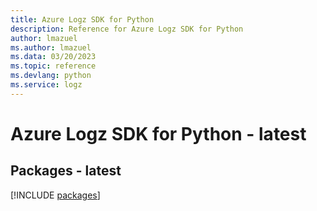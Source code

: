 ```yaml
---
title: Azure Logz SDK for Python
description: Reference for Azure Logz SDK for Python
author: lmazuel
ms.author: lmazuel
ms.data: 03/20/2023
ms.topic: reference
ms.devlang: python
ms.service: logz
---
```

# Azure Logz SDK for Python - latest
## Packages - latest
[!INCLUDE [packages](logz-index.md)]